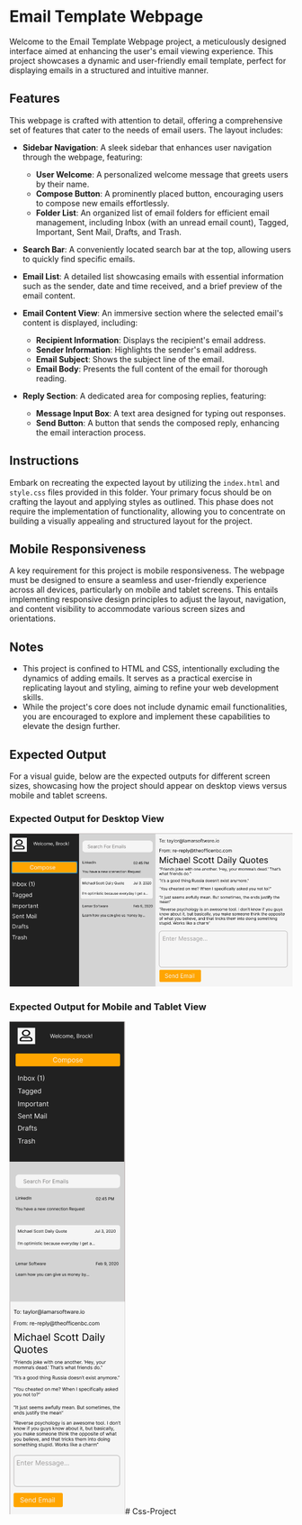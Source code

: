 # Email Template Webpage

Welcome to the Email Template Webpage project, a meticulously designed interface aimed at enhancing the user's email viewing experience. This project showcases a dynamic and user-friendly email template, perfect for displaying emails in a structured and intuitive manner.

## Features

This webpage is crafted with attention to detail, offering a comprehensive set of features that cater to the needs of email users. The layout includes:

- **Sidebar Navigation**: A sleek sidebar that enhances user navigation through the webpage, featuring:
  - **User Welcome**: A personalized welcome message that greets users by their name.
  - **Compose Button**: A prominently placed button, encouraging users to compose new emails effortlessly.
  - **Folder List**: An organized list of email folders for efficient email management, including Inbox (with an unread email count), Tagged, Important, Sent Mail, Drafts, and Trash.

- **Search Bar**: A conveniently located search bar at the top, allowing users to quickly find specific emails.

- **Email List**: A detailed list showcasing emails with essential information such as the sender, date and time received, and a brief preview of the email content.

- **Email Content View**: An immersive section where the selected email's content is displayed, including:
  - **Recipient Information**: Displays the recipient's email address.
  - **Sender Information**: Highlights the sender's email address.
  - **Email Subject**: Shows the subject line of the email.
  - **Email Body**: Presents the full content of the email for thorough reading.

- **Reply Section**: A dedicated area for composing replies, featuring:
  - **Message Input Box**: A text area designed for typing out responses.
  - **Send Button**: A button that sends the composed reply, enhancing the email interaction process.

## Instructions

Embark on recreating the expected layout by utilizing the `index.html` and `style.css` files provided in this folder. Your primary focus should be on crafting the layout and applying styles as outlined. This phase does not require the implementation of functionality, allowing you to concentrate on building a visually appealing and structured layout for the project.

## Mobile Responsiveness

A key requirement for this project is mobile responsiveness. The webpage must be designed to ensure a seamless and user-friendly experience across all devices, particularly on mobile and tablet screens. This entails implementing responsive design principles to adjust the layout, navigation, and content visibility to accommodate various screen sizes and orientations.

## Notes

- This project is confined to HTML and CSS, intentionally excluding the dynamics of adding emails. It serves as a practical exercise in replicating layout and styling, aiming to refine your web development skills.
- While the project's core does not include dynamic email functionalities, you are encouraged to explore and implement these capabilities to elevate the design further.

## Expected Output

For a visual guide, below are the expected outputs for different screen sizes, showcasing how the project should appear on desktop views versus mobile and tablet screens.

### Expected Output for Desktop View

![Expected Output Desktop](./assets/Expected_Output_Desktop.png)

### Expected Output for Mobile and Tablet View

![Expected Output Mobile](./assets/Expected_Output_Mobile.png)# Css-Project
